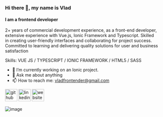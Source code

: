 ### Hi there 👋, my name is Vlad
#### I am a frontend developer
2+ years of commercial development experience, as a front-end developer, extensive experience with Vue.js, Ionic Framework and Typescript. Skilled in creating user-friendly interfaces and collaborating for project success. Committed to learning and delivering quality solutions for user and business satisfaction

Skills: VUE JS / TYPESCRIPT / IONIC FRAMEWORK / HTML5 / SASS

- 🔭 I’m currently working on an Ionic project. 
- 💬 Ask me about anything 
- 📫 How to reach me: vladfrontender@gmail.com 


[<img src='https://cdn.jsdelivr.net/npm/simple-icons@3.0.1/icons/github.svg' alt='github' height='40'>](https://github.com/vladdic)  [<img src='https://cdn.jsdelivr.net/npm/simple-icons@3.0.1/icons/linkedin.svg' alt='linkedin' height='40'>](https://www.linkedin.com/in/https://www.linkedin.com/in/vladislav-podlesnoy-778070221//)  [<img src='https://cdn.jsdelivr.net/npm/simple-icons@3.0.1/icons/icloud.svg' alt='website' height='40'>](vladfrontender@gmail.com)  

![image](https://github.com/vladdic/vladdic/assets/113549169/cd3bd06b-9186-4889-a964-13c0815d7c74)
